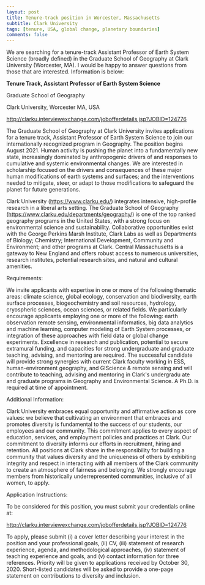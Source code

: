 ```yaml
---
layout: post
title: Tenure-track position in Worcester, Massachusetts
subtitle: Clark University
tags: [tenure, USA, global change, planetary boundaries]
comments: false
---
```


We are searching for a tenure-track Assistant Professor of Earth System Science (broadly defined) in the Graduate School of Geography at Clark University (Worcester, MA).  I would be happy to answer questions from those that are interested.  Information is below:



**Tenure Track, Assistant Professor of Earth System Science**

Graduate School of Geography

Clark University, Worcester MA, USA

http://clarku.interviewexchange.com/jobofferdetails.jsp?JOBID=124776



The Graduate School of Geography at Clark University invites applications for a tenure track, Assistant Professor of Earth System Science to join our internationally recognized program in Geography. The position begins August 2021. Human activity is pushing the planet into a fundamentally new state, increasingly dominated by anthropogenic drivers of and responses to cumulative and systemic environmental changes. We are interested in scholarship focused on the drivers and consequences of these major human modifications of earth systems and surfaces; and the interventions needed to mitigate, steer, or adapt to those modifications to safeguard the planet for future generations.



Clark University (https://www.clarku.edu/) integrates intensive, high-profile research in a liberal arts setting. The Graduate School of Geography (https://www.clarku.edu/departments/geography/)  is one of the top ranked geography programs in the United States, with a strong focus on environmental science and sustainability. Collaborative opportunities exist with the George Perkins Marsh Institute, Clark Labs as well as Departments of Biology; Chemistry; International Development, Community and Environment; and other programs at Clark. Central Massachusetts is a gateway to New England and offers robust access to numerous universities, research institutes, potential research sites, and natural and cultural amenities.



Requirements:

We invite applicants with expertise in one or more of the following thematic areas: climate science, global ecology, conservation and biodiversity, earth surface processes, biogeochemistry and soil resources, hydrology, cryospheric sciences, ocean sciences, or related fields. We particularly encourage applicants employing one or more of the following: earth observation remote sensing, environmental informatics, big data analytics and machine learning, computer modeling of Earth System processes, or integration of these approaches with field data or global change experiments. Excellence in research and publication, potential to secure extramural funding, and capacities for strong undergraduate and graduate teaching, advising, and mentoring are required. The successful candidate will provide strong synergies with current Clark faculty working in ESS, human-environment geography, and GIScience & remote sensing and will contribute to teaching, advising and mentoring in Clark's undergradu
 ate and graduate programs in Geography and Environmental Science. A Ph.D. is required at time of appointment.



Additional Information:

Clark University embraces equal opportunity and affirmative action as core values: we believe that cultivating an environment that embraces and promotes diversity is fundamental to the success of our students, our employees and our community. This commitment applies to every aspect of education, services, and employment policies and practices at Clark. Our commitment to diversity informs our efforts in recruitment, hiring and retention. All positions at Clark share in the responsibility for building a community that values diversity and the uniqueness of others by exhibiting integrity and respect in interacting with all members of the Clark community to create an atmosphere of fairness and belonging. We strongly encourage members from historically underrepresented communities, inclusive of all women, to apply.



Application Instructions:

To be considered for this position, you must submit your credentials online at:



http://clarku.interviewexchange.com/jobofferdetails.jsp?JOBID=124776



To apply, please submit (i) a cover letter describing your interest in the position and your professional goals, (ii) CV, (iii) statement of research experience, agenda, and methodological approaches, (iv) statement of teaching experience and goals, and (v) contact information for three references. Priority will be given to applications received by October 30, 2020. Short-listed candidates will be asked to provide a one-page statement on contributions to diversity and inclusion.
